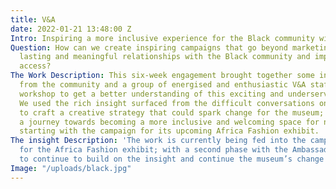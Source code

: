 ```yaml
---
title: V&A
date: 2022-01-21 13:48:00 Z
Intro: Inspiring a more inclusive experience for the Black community with the V&A
Question: How can we create inspiring campaigns that go beyond marketing to build
  lasting and meaningful relationships with the Black community and improve creative
  access?
The Work Description: This six-week engagement brought together some influential Ambassadors
  from the community and a group of energised and enthusiastic V&A staff for an immersive
  workshop to get a better understanding of this exciting and underserved audience.
  We used the rich insight surfaced from the difficult conversations on the night
  to craft a creative strategy that could spark change for the museum; mapping out
  a journey towards becoming a more inclusive and welcoming space for non-white audiences
  starting with the campaign for its upcoming Africa Fashion exhibit.
The insight Description: 'The work is currently being fed into the campaign strategy
  for the Africa Fashion exhibit; with a second phase with the Ambassadors being planned
  to continue to build on the insight and continue the museum’s change  journey. '
Image: "/uploads/black.jpg"
---
```


